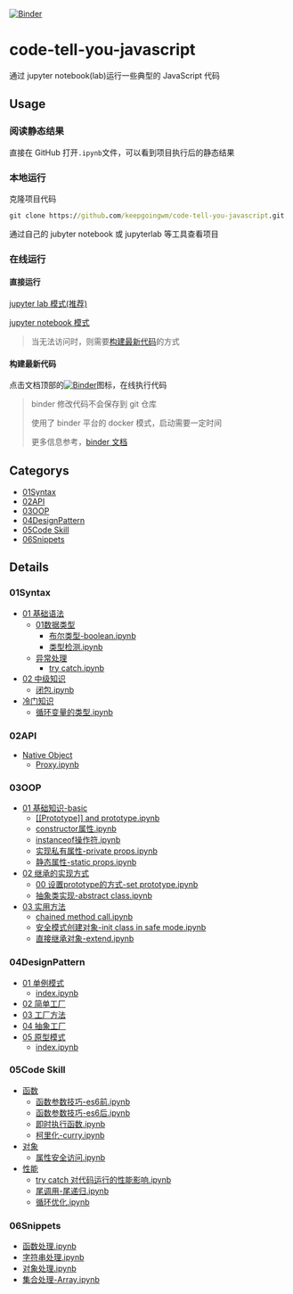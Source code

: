 [![Binder](https://mybinder.org/badge_logo.svg)](https://mybinder.org/v2/gh/keepgoingwm/code-tell-you-javascript.git/master)

# code-tell-you-javascript

通过 jupyter notebook(lab)运行一些典型的 JavaScript 代码

## Usage

### 阅读静态结果

直接在 GitHub 打开`.ipynb`文件，可以看到项目执行后的静态结果

### 本地运行

克隆项目代码

```cmd
git clone https://github.com/keepgoingwm/code-tell-you-javascript.git
```

通过自己的 jubyter notebook 或 jupyterlab 等工具查看项目

### 在线运行

#### 直接运行

[jupyter lab 模式(推荐)](https://hub-binder.mybinder.ovh/user/keepgoingwm-cod--you-javascript-oc7zsevw/lab)

[jupyter notebook 模式](https://hub-binder.mybinder.ovh/user/keepgoingwm-cod--you-javascript-oc7zsevw/tree)

> 当无法访问时，则需要[构建最新代码](#构建最新代码)的方式

#### 构建最新代码

点击文档顶部的[![Binder](https://mybinder.org/badge_logo.svg)](https://mybinder.org/v2/gh/keepgoingwm/code-tell-you-javascript.git/master)图标，在线执行代码

> binder 修改代码不会保存到 git 仓库
>
> 使用了 binder 平台的 docker 模式，启动需要一定时间
>
> 更多信息参考，[binder 文档](https://mybinder.readthedocs.io/en/latest/)

## Categorys

+ [01Syntax](#01Syntax)
+ [02API](#02API)
+ [03OOP](#03OOP)
+ [04DesignPattern](#04DesignPattern)
+ [05Code Skill](#05Code%20Skill)
+ [06Snippets](#06Snippets)

## Details

### 01Syntax

+ [01 基础语法](https://github.com/keepgoingwm/code-tell-you-javascript/tree/master/src/01Syntax/01%20基础语法)
  + [01数据类型](https://github.com/keepgoingwm/code-tell-you-javascript/tree/master/src/01Syntax/01%20基础语法/01数据类型)
    + [布尔类型-boolean.ipynb](https://github.com/keepgoingwm/code-tell-you-javascript/tree/master/src/01Syntax/01%20基础语法/01数据类型/布尔类型-boolean.ipynb)
    + [类型检测.ipynb](https://github.com/keepgoingwm/code-tell-you-javascript/tree/master/src/01Syntax/01%20基础语法/01数据类型/类型检测.ipynb)
  + [异常处理](https://github.com/keepgoingwm/code-tell-you-javascript/tree/master/src/01Syntax/01%20基础语法/异常处理)
    + [try catch.ipynb](https://github.com/keepgoingwm/code-tell-you-javascript/tree/master/src/01Syntax/01%20基础语法/异常处理/try%20catch.ipynb)
+ [02 中级知识](https://github.com/keepgoingwm/code-tell-you-javascript/tree/master/src/01Syntax/02%20中级知识)
  + [闭包.ipynb](https://github.com/keepgoingwm/code-tell-you-javascript/tree/master/src/01Syntax/02%20中级知识/闭包.ipynb)
+ [冷门知识](https://github.com/keepgoingwm/code-tell-you-javascript/tree/master/src/01Syntax/冷门知识)
  + [循环变量的类型.ipynb](https://github.com/keepgoingwm/code-tell-you-javascript/tree/master/src/01Syntax/冷门知识/循环变量的类型.ipynb)

### 02API

+ [Native Object](https://github.com/keepgoingwm/code-tell-you-javascript/tree/master/src/02API/Native%20Object)
  + [Proxy.ipynb](https://github.com/keepgoingwm/code-tell-you-javascript/tree/master/src/02API/Native%20Object/Proxy.ipynb)

### 03OOP

+ [01 基础知识-basic](https://github.com/keepgoingwm/code-tell-you-javascript/tree/master/src/03OOP/01%20基础知识-basic)
  + [[[Prototype]] and prototype.ipynb](https://github.com/keepgoingwm/code-tell-you-javascript/tree/master/src/03OOP/01%20基础知识-basic/[[Prototype]]%20and%20prototype.ipynb)
  + [constructor属性.ipynb](https://github.com/keepgoingwm/code-tell-you-javascript/tree/master/src/03OOP/01%20基础知识-basic/constructor属性.ipynb)
  + [instanceof操作符.ipynb](https://github.com/keepgoingwm/code-tell-you-javascript/tree/master/src/03OOP/01%20基础知识-basic/instanceof操作符.ipynb)
  + [实现私有属性-private props.ipynb](https://github.com/keepgoingwm/code-tell-you-javascript/tree/master/src/03OOP/01%20基础知识-basic/实现私有属性-private%20props.ipynb)
  + [静态属性-static props.ipynb](https://github.com/keepgoingwm/code-tell-you-javascript/tree/master/src/03OOP/01%20基础知识-basic/静态属性-static%20props.ipynb)
+ [02 继承的实现方式](https://github.com/keepgoingwm/code-tell-you-javascript/tree/master/src/03OOP/02%20继承的实现方式)
  + [00 设置prototype的方式-set prototype.ipynb](https://github.com/keepgoingwm/code-tell-you-javascript/tree/master/src/03OOP/02%20继承的实现方式/00%20设置prototype的方式-set%20prototype.ipynb)
  + [抽象类实现-abstract class.ipynb](https://github.com/keepgoingwm/code-tell-you-javascript/tree/master/src/03OOP/02%20继承的实现方式/抽象类实现-abstract%20class.ipynb)
+ [03 实用方法](https://github.com/keepgoingwm/code-tell-you-javascript/tree/master/src/03OOP/03%20实用方法)
  + [chained method call.ipynb](https://github.com/keepgoingwm/code-tell-you-javascript/tree/master/src/03OOP/03%20实用方法/chained%20method%20call.ipynb)
  + [安全模式创建对象-init class in safe mode.ipynb](https://github.com/keepgoingwm/code-tell-you-javascript/tree/master/src/03OOP/03%20实用方法/安全模式创建对象-init%20class%20in%20safe%20mode.ipynb)
  + [直接继承对象-extend.ipynb](https://github.com/keepgoingwm/code-tell-you-javascript/tree/master/src/03OOP/03%20实用方法/直接继承对象-extend.ipynb)

### 04DesignPattern

+ [01 单例模式](https://github.com/keepgoingwm/code-tell-you-javascript/tree/master/src/04DesignPattern/01%20单例模式)
  + [index.ipynb](https://github.com/keepgoingwm/code-tell-you-javascript/tree/master/src/04DesignPattern/01%20单例模式/index.ipynb)
+ [02 简单工厂](https://github.com/keepgoingwm/code-tell-you-javascript/tree/master/src/04DesignPattern/02%20简单工厂)
+ [03 工厂方法](https://github.com/keepgoingwm/code-tell-you-javascript/tree/master/src/04DesignPattern/03%20工厂方法)
+ [04 抽象工厂](https://github.com/keepgoingwm/code-tell-you-javascript/tree/master/src/04DesignPattern/04%20抽象工厂)
+ [05 原型模式](https://github.com/keepgoingwm/code-tell-you-javascript/tree/master/src/04DesignPattern/05%20原型模式)
  + [index.ipynb](https://github.com/keepgoingwm/code-tell-you-javascript/tree/master/src/04DesignPattern/05%20原型模式/index.ipynb)

### 05Code Skill

+ [函数](https://github.com/keepgoingwm/code-tell-you-javascript/tree/master/src/05Code%20Skill/函数)
  + [函数参数技巧-es6前.ipynb](https://github.com/keepgoingwm/code-tell-you-javascript/tree/master/src/05Code%20Skill/函数/函数参数技巧-es6前.ipynb)
  + [函数参数技巧-es6后.ipynb](https://github.com/keepgoingwm/code-tell-you-javascript/tree/master/src/05Code%20Skill/函数/函数参数技巧-es6后.ipynb)
  + [即时执行函数.ipynb](https://github.com/keepgoingwm/code-tell-you-javascript/tree/master/src/05Code%20Skill/函数/即时执行函数.ipynb)
  + [柯里化-curry.ipynb](https://github.com/keepgoingwm/code-tell-you-javascript/tree/master/src/05Code%20Skill/函数/柯里化-curry.ipynb)
+ [对象](https://github.com/keepgoingwm/code-tell-you-javascript/tree/master/src/05Code%20Skill/对象)
  + [属性安全访问.ipynb](https://github.com/keepgoingwm/code-tell-you-javascript/tree/master/src/05Code%20Skill/对象/属性安全访问.ipynb)
+ [性能](https://github.com/keepgoingwm/code-tell-you-javascript/tree/master/src/05Code%20Skill/性能)
  + [try catch 对代码运行的性能影响.ipynb](https://github.com/keepgoingwm/code-tell-you-javascript/tree/master/src/05Code%20Skill/性能/try%20catch%20对代码运行的性能影响.ipynb)
  + [尾调用-尾递归.ipynb](https://github.com/keepgoingwm/code-tell-you-javascript/tree/master/src/05Code%20Skill/性能/尾调用-尾递归.ipynb)
  + [循环优化.ipynb](https://github.com/keepgoingwm/code-tell-you-javascript/tree/master/src/05Code%20Skill/性能/循环优化.ipynb)

### 06Snippets

+ [函数处理.ipynb](https://github.com/keepgoingwm/code-tell-you-javascript/tree/master/src/06Snippets/函数处理.ipynb)
+ [字符串处理.ipynb](https://github.com/keepgoingwm/code-tell-you-javascript/tree/master/src/06Snippets/字符串处理.ipynb)
+ [对象处理.ipynb](https://github.com/keepgoingwm/code-tell-you-javascript/tree/master/src/06Snippets/对象处理.ipynb)
+ [集合处理-Array.ipynb](https://github.com/keepgoingwm/code-tell-you-javascript/tree/master/src/06Snippets/集合处理-Array.ipynb)

